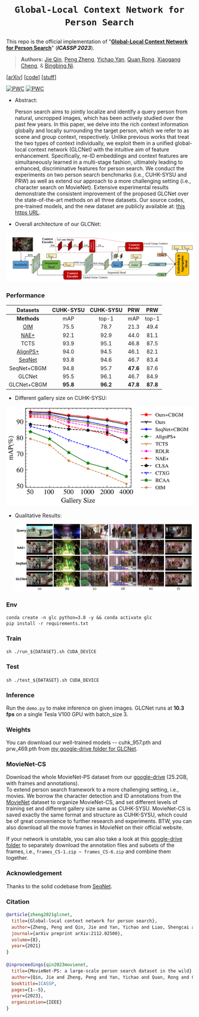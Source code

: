 # <p align=center>`Global-Local Context Network for Person Search`</p>

This repo is the official implementation of "[**Global-Local Context Network for Person Search**](https://arxiv.org/pdf/2112.02500.pdf)" (___ICASSP 2023___).

> **Authors:**
> [Jie Qin](https://scholar.google.com/citations?user=mhPGcuwAAAAJ),
> [Peng Zheng](https://scholar.google.com/citations?user=TZRzWOsAAAAJ),
> [Yichao Yan](https://scholar.google.com/citations?user=ZPHMMRkAAAAJ),
> [Quan Rong](https://ieeexplore.ieee.org/author/37086038231),
> [Xiaogang Cheng](https://scholar.google.se/citations?user=y6SrwJgAAAAJ), &
> [Bingbing Ni](https://scholar.google.com/citations?user=eUbmKwYAAAAJ).

[[arXiv](https://arxiv.org/pdf/2112.02500.pdf)] [[code](https://github.com/ZhengPeng7/GLCNet)] [[stuff](https://drive.google.com/drive/folders/1wbq5jptOGxXDE0ze1tAMdcvXEaE1Wybt)]

[![PWC](https://img.shields.io/endpoint.svg?url=https://paperswithcode.com/badge/global-local-context-network-for-person/person-search-on-cuhk-sysu)](https://paperswithcode.com/sota/person-search-on-cuhk-sysu?p=global-local-context-network-for-person) [![PWC](https://img.shields.io/endpoint.svg?url=https://paperswithcode.com/badge/global-local-context-network-for-person/person-search-on-prw)](https://paperswithcode.com/sota/person-search-on-prw?p=global-local-context-network-for-person)

+ Abstract:

    Person search aims to jointly localize and identify a query person from natural, uncropped images, which has been actively studied over the past few years. In this paper, we delve into the rich context information globally and locally surrounding the target person, which we refer to as scene and group context, respectively. Unlike previous works that treat the two types of context individually, we exploit them in a unified global-local context network (GLCNet) with the intuitive aim of feature enhancement. Specifically, re-ID embeddings and context features are simultaneously learned in a multi-stage fashion, ultimately leading to enhanced, discriminative features for person search. We conduct the experiments on two person search benchmarks (i.e., CUHK-SYSU and PRW) as well as extend our approach to a more challenging setting (i.e., character search on MovieNet). Extensive experimental results demonstrate the consistent improvement of the proposed GLCNet over the state-of-the-art methods on all three datasets. Our source codes, pre-trained models, and the new dataset are publicly available at: [this https URL](https://github.com/ZhengPeng7/GLCNet).

+ Overall architecture of our GLCNet:

![arch](README.assets/GLCNet_arch_v2.svg)

### Performance

|                      Datasets                       | CUHK-SYSU | CUHK-SYSU |   PRW    |   PRW    |
| :-------------------------------------------------: | :-------: | :-------: | :------: | :------: |
|                     **Methods**                     |    mAP    |   top-1   |   mAP    |  top-1   |
| [OIM](https://github.com/serend1p1ty/person_search) |   75.5    |   78.7    |   21.3   |   49.4   |
|     [NAE+](https://github.com/DeanChan/NAE4PS)      |   92.1    |   92.9    |   44.0   |   81.1   |
|                        TCTS                         |   93.9    |   95.1    |   46.8   |   87.5   |
|   [AlignPS+](https://github.com/daodaofr/AlignPS)   |   94.0    |   94.5    |   46.1   |   82.1   |
|   [SeqNet](https://github.com/serend1p1ty/SeqNet)   |   93.8    |   94.6    |   46.7   |   83.4   |
|                     SeqNet+CBGM                     |   94.8    |   95.7    | **47.6** |   87.6   |
|                       GLCNet                        |   95.5    |   96.1    |   46.7   |   84.9   |
|                     GLCNet+CBGM                     | **95.8**  | **96.2**  | **47.8** | **87.8** |

+ Different gallery size on CUHK-SYSU:

<img src="README.assets/one-two_step.png" />

+ Qualitative Results:

    <img src="README.assets/qual_res_allInOne.svg" />

### Env

```
conda create -n glc python=3.8 -y && conda activate glc
pip install -r requirements.txt
```

### Train

`sh ./run_${DATASET}.sh CUDA_DEVICE`

### Test
`sh ./test_${DATASET}.sh CUDA_DEVICE`

### Inference
Run the `demo.py` to make inference on given images. GLCNet runs at **10.3 fps** on a single Tesla V100 GPU with batch_size 3.

### Weights
You can download our well-trained models -- cuhk_957.pth and prw_469.pth from [my google-drive folder for GLCNet](https://drive.google.com/drive/folders/1wbq5jptOGxXDE0ze1tAMdcvXEaE1Wybt).

### MovieNet-CS
Download the whole MovieNet-PS dataset from our [google-drive](https://drive.google.com/file/d/1TKIzsUUo4zlNJFLT1_KzQCsL2zkOzwUJ/view?usp=drive_link) (25.2GB, with frames and annotations).  
To extend person search framework to a more challenging setting, i.e., movies. We borrow the character detection and ID annotations from the [MovieNet](http://movienet.site/) dataset to organize MovieNet-CS, and set different levels of training set and different gallery size same as CUHK-SYSU. MovieNet-CS is saved exactly the same format and structure as CUHK-SYSU, which could be of great convenience to further research and experiments. BTW, you can also download all the movie frames in MovieNet on their official website.

If your network is unstable, you can also take a look at this [google-drive folder](https://drive.google.com/drive/folders/1kUr7v9_LUSSjW5PyNbGqaiM6peXNvbiU) to separately download the annotation files and subsets of the frames, i.e., `frames_CS-1.zip ~ frames_CS-6.zip` and combine them together.

### Acknowledgement

Thanks to the solid codebase from [SeqNet](https://github.com/serend1p1ty/SeqNet).

### Citation

```bibtex
@article{zheng2021glcnet,
  title={Global-local context network for person search},
  author={Zheng, Peng and Qin, Jie and Yan, Yichao and Liao, Shengcai and Ni, Bingbing and Cheng, Xiaogang and Shao, Ling},
  journal={arXiv preprint arXiv:2112.02500},
  volume={8},
  year={2021}
}

@inproceedings{qin2023movienet,
  title={MovieNet-PS: a large-scale person search dataset in the wild},
  author={Qin, Jie and Zheng, Peng and Yan, Yichao and Quan, Rong and Cheng, Xiaogang and Ni, Bingbing},
  booktitle=ICASSP,
  pages={1--5},
  year={2023},
  organization={IEEE}
}
```

